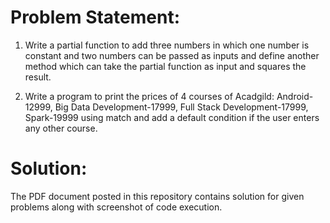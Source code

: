 # Problem Statement:

1.	Write a partial function to add three numbers in which one number is constant and two numbers can be passed as inputs and define another method which can take the partial function as input and squares the result.

2.	Write a program to print the prices of 4 courses of Acadgild: Android-12999, Big Data Development-17999, Full Stack Development-17999, Spark-19999 using match and add a default condition if the user enters any other course.

# Solution:

The PDF document posted in this repository contains solution for given problems along with screenshot of code execution.
